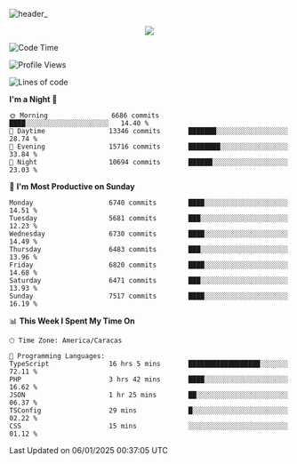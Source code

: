 ![header_](https://github.com/user-attachments/assets/4010d822-ccdc-4198-b608-18c773338d18)


<p align="center">
  <a href="http://www.github.com/thevacs">
    <img src="https://github-readme-streak-stats.herokuapp.com/?user=thevacs&stroke=ffffff&background=1c1917&ring=0891b2&fire=0891b2&currStreakNum=ffffff&currStreakLabel=0891b2&sideNums=ffffff&sideLabels=ffffff&dates=ffffff&hide_border=true" />
  </a>
</p>

<!--START_SECTION:waka-->
![Code Time](http://img.shields.io/badge/Code%20Time-3%2C303%20hrs%2055%20mins-blue)

![Profile Views](http://img.shields.io/badge/Profile%20Views-0-blue)

![Lines of code](https://img.shields.io/badge/From%20Hello%20World%20I%27ve%20Written-5.3%20million%20lines%20of%20code-blue)

**I'm a Night 🦉** 

```text
🌞 Morning                6686 commits        ████░░░░░░░░░░░░░░░░░░░░░   14.40 % 
🌆 Daytime                13346 commits       ███████░░░░░░░░░░░░░░░░░░   28.74 % 
🌃 Evening                15716 commits       ████████░░░░░░░░░░░░░░░░░   33.84 % 
🌙 Night                  10694 commits       ██████░░░░░░░░░░░░░░░░░░░   23.03 % 
```
📅 **I'm Most Productive on Sunday** 

```text
Monday                   6740 commits        ████░░░░░░░░░░░░░░░░░░░░░   14.51 % 
Tuesday                  5681 commits        ███░░░░░░░░░░░░░░░░░░░░░░   12.23 % 
Wednesday                6730 commits        ████░░░░░░░░░░░░░░░░░░░░░   14.49 % 
Thursday                 6483 commits        ███░░░░░░░░░░░░░░░░░░░░░░   13.96 % 
Friday                   6820 commits        ████░░░░░░░░░░░░░░░░░░░░░   14.68 % 
Saturday                 6471 commits        ███░░░░░░░░░░░░░░░░░░░░░░   13.93 % 
Sunday                   7517 commits        ████░░░░░░░░░░░░░░░░░░░░░   16.19 % 
```


📊 **This Week I Spent My Time On** 

```text
🕑︎ Time Zone: America/Caracas

💬 Programming Languages: 
TypeScript               16 hrs 5 mins       ██████████████████░░░░░░░   72.11 % 
PHP                      3 hrs 42 mins       ████░░░░░░░░░░░░░░░░░░░░░   16.62 % 
JSON                     1 hr 25 mins        ██░░░░░░░░░░░░░░░░░░░░░░░   06.37 % 
TSConfig                 29 mins             █░░░░░░░░░░░░░░░░░░░░░░░░   02.22 % 
CSS                      15 mins             ░░░░░░░░░░░░░░░░░░░░░░░░░   01.12 % 
```


 Last Updated on 06/01/2025 00:37:05 UTC
<!--END_SECTION:waka-->

